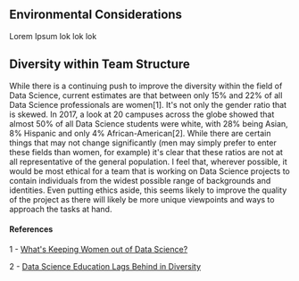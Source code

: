 ## Environmental Considerations

Lorem Ipsum lok lok lok 

## Diversity within Team Structure

While there is a continuing push to improve the diversity within the field of Data Science, current estimates are that between only 15% and 22% of all Data Science professionals are women[1]. It's not only the gender ratio that is skewed. In 2017, a look at 20 campuses across the globe showed that almost 50% of all Data Science students were white, with 28% being Asian, 8% Hispanic and only 4% African-American[2]. While there are certain things that may not change significantly (men may simply prefer to enter these fields than women, for example) it's clear that these ratios are not at all representative of the general population. I feel that, wherever possible, it would be most ethical for a team that is working on Data Science projects to contain individuals from the widest possible range of backgrounds and identities. Even putting ethics aside, this seems likely to improve the quality of the project as there will likely be more unique viewpoints and ways to approach the tasks at hand.

#### References

1 - [What's Keeping Women out of Data Science?](https://www.bcg.com/publications/2020/what-keeps-women-out-data-science)

2 - [Data Science Education Lags Behind in Diversity](https://theindex.generalassemb.ly/data-science-education-lags-behind-in-diversity-ff59ffa718ec)


